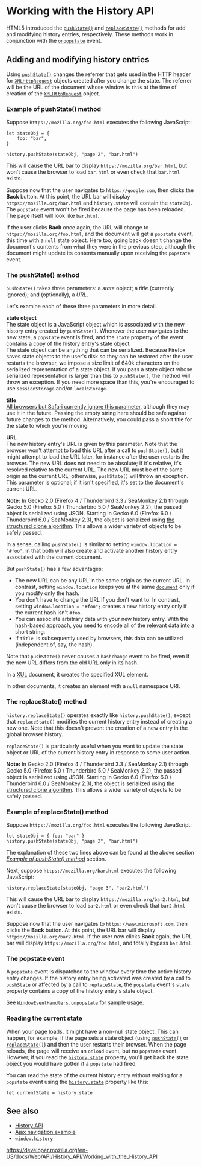 Working with the History API
============================

HTML5 introduced the [`pushState()`](../history/pushstate) and [`replaceState()`](../history/replacestate) methods for add and modifying history entries, respectively. These methods work in conjunction with the [`onpopstate`](../windoweventhandlers/onpopstate) event.

Adding and modifying history entries
------------------------------------

Using [`pushState()`](../history/pushstate) changes the referrer that gets used in the HTTP header for [`XMLHttpRequest`](../xmlhttprequest) objects created after you change the state. The referrer will be the URL of the document whose window is `this` at the time of creation of the [`XMLHttpRequest`](../xmlhttprequest) object.

### Example of pushState() method

Suppose `https://mozilla.org/foo.html` executes the following JavaScript:

    let stateObj = {
        foo: "bar",
    }

    history.pushState(stateObj, "page 2", "bar.html")

This will cause the URL bar to display `https://mozilla.org/bar.html`, but won't cause the browser to load `bar.html` or even check that `bar.html` exists.

Suppose now that the user navigates to `https://google.com`, then clicks the **Back** button. At this point, the URL bar will display `https://mozilla.org/bar.html` and `history.state` will contain the `stateObj`. The `popstate` event won't be fired because the page has been reloaded. The page itself will look like `bar.html`.

If the user clicks **Back** once again, the URL will change to `https://mozilla.org/foo.html`, and the document will get a `popstate` event, this time with a `null` state object. Here too, going back doesn't change the document's contents from what they were in the previous step, although the document might update its contents manually upon receiving the `popstate` event.

### The pushState() method

`pushState()` takes three parameters: a *state* object; a *title* (currently ignored); and (optionally), a *URL*.

Let's examine each of these three parameters in more detail.

 **state object**   
The state object is a JavaScript object which is associated with the new history entry created by `pushState()`. Whenever the user navigates to the new state, a `popstate` event is fired, and the `state` property of the event contains a copy of the history entry's state object.  
The state object can be anything that can be serialized. Because Firefox saves state objects to the user's disk so they can be restored after the user restarts the browser, we impose a size limit of 640k characters on the serialized representation of a state object. If you pass a state object whose serialized representation is larger than this to `pushState()`, the method will throw an exception. If you need more space than this, you're encouraged to use `sessionStorage` and/or `localStorage`.

**title**  
[All browsers but Safari currently ignore this parameter](https://github.com/whatwg/html/issues/2174), although they may use it in the future. Passing the empty string here should be safe against future changes to the method. Alternatively, you could pass a short title for the state to which you're moving.

**URL**  
The new history entry's URL is given by this parameter. Note that the browser won't attempt to load this URL after a call to `pushState()`, but it might attempt to load the URL later, for instance after the user restarts the browser. The new URL does not need to be absolute; if it's relative, it's resolved relative to the current URL. The new URL must be of the same origin as the current URL; otherwise, `pushState()` will throw an exception. This parameter is optional; if it isn't specified, it's set to the document's current URL.

**Note:** In Gecko 2.0 (Firefox 4 / Thunderbird 3.3 / SeaMonkey 2.1) through Gecko 5.0 (Firefox 5.0 / Thunderbird 5.0 / SeaMonkey 2.2), the passed object is serialized using JSON. Starting in Gecko 6.0 (Firefox 6.0 / Thunderbird 6.0 / SeaMonkey 2.3), the object is serialized using [the structured clone algorithm](../web_workers_api/structured_clone_algorithm). This allows a wider variety of objects to be safely passed.

In a sense, calling `pushState()` is similar to setting `window.location = "#foo"`, in that both will also create and activate another history entry associated with the current document.

But `pushState()` has a few advantages:

-   The new URL can be any URL in the same origin as the current URL. In contrast, setting `window.location` keeps you at the same [`document`](../document) only if you modify only the hash.
-   You don't have to change the URL if you don't want to. In contrast, setting `window.location = "#foo";` creates a new history entry only if the current hash isn't `#foo`.
-   You can associate arbitrary data with your new history entry. With the hash-based approach, you need to encode all of the relevant data into a short string.
-   If `title `is subsequently used by browsers, this data can be utilized (independent of, say, the hash).

Note that `pushState()` never causes a `hashchange` event to be fired, even if the new URL differs from the old URL only in its hash.

In a [XUL](https://developer.mozilla.org/en-US/docs/Mozilla/Tech/XUL) document, it creates the specified XUL element.

In other documents, it creates an element with a `null` namespace URI.

### The replaceState() method

`history.replaceState()` operates exactly like `history.pushState()`, except that `replaceState()` modifies the current history entry instead of creating a new one. Note that this doesn't prevent the creation of a new entry in the global browser history.

`replaceState()` is particularly useful when you want to update the state object or URL of the current history entry in response to some user action.

**Note:** In Gecko 2.0 (Firefox 4 / Thunderbird 3.3 / SeaMonkey 2.1) through Gecko 5.0 (Firefox 5.0 / Thunderbird 5.0 / SeaMonkey 2.2), the passed object is serialized using JSON. Starting in Gecko 6.0 (Firefox 6.0 / Thunderbird 6.0 / SeaMonkey 2.3), the object is serialized using [the structured clone algorithm](../web_workers_api/structured_clone_algorithm). This allows a wider variety of objects to be safely passed.

### Example of replaceState() method

Suppose `https://mozilla.org/foo.html` executes the following JavaScript:

    let stateObj = { foo: "bar" }
    history.pushState(stateObj, "page 2", "bar.html")

The explanation of these two lines above can be found at the above section *[Example of pushState() method](#example_of_pushstate_method)* section.

Next, suppose `https://mozilla.org/bar.html` executes the following JavaScript:

    history.replaceState(stateObj, "page 3", "bar2.html")

This will cause the URL bar to display `https://mozilla.org/bar2.html`, but won't cause the browser to load `bar2.html` or even check that `bar2.html` exists.

Suppose now that the user navigates to `https://www.microsoft.com`, then clicks the **Back** button. At this point, the URL bar will display `https://mozilla.org/bar2.html`. If the user now clicks **Back** again, the URL bar will display `https://mozilla.org/foo.html`, and totally bypass `bar.html`.

### The popstate event

A `popstate` event is dispatched to the window every time the active history entry changes. If the history entry being activated was created by a call to [`pushState`](../history/pushstate) or affected by a call to [`replaceState`](../history/replacestate), the `popstate` event's `state` property contains a copy of the history entry's state object.

See [`WindowEventHandlers.onpopstate`](../windoweventhandlers/onpopstate) for sample usage.

### Reading the current state

When your page loads, it might have a non-null state object. This can happen, for example, if the page sets a state object (using [`pushState()`](../history/pushstate) or [`replaceState()`](../history/replacestate)) and then the user restarts their browser. When the page reloads, the page will receive an `onload` event, but no `popstate` event. However, if you read the [`history.state`](../history/state) property, you'll get back the state object you would have gotten if a `popstate` had fired.

You can read the state of the current history entry without waiting for a `popstate` event using the [`history.state`](../history/state) property like this:

    let currentState = history.state

See also
--------

-   [History API](../history_api)
-   [Ajax navigation example](example)
-   [`window.history`](../window/history)

<a href="https://developer.mozilla.org/en-US/docs/Web/API/History_API/Working_with_the_History_API" class="_attribution-link">https://developer.mozilla.org/en-US/docs/Web/API/History_API/Working_with_the_History_API</a>
